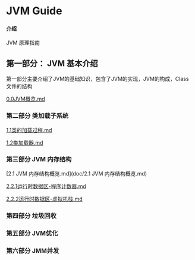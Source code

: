 # JVM Guide

#### 介绍
JVM 原理指南



## 第一部分： JVM 基本介绍

第一部分主要介绍了JVM的基础知识，包含了JVM的实现，JVM的构成，Class 文件的结构

 [0.0JVM概览.md](doc/0.0JVM概览.md) 

### 第二部分 类加载子系统

 [1.1类的加载过程.md](doc/1.1类的加载过程.md) 

 [1.2类加载器.md](doc/1.2类加载器.md) 

### 第三部分 JVM 内存结构

 [2.1 JVM 内存结构概览.md](doc/2.1 JVM 内存结构概览.md) 

 [2.2.1运行时数据区-程序计数器.md](doc/2.2.1运行时数据区-程序计数器.md) 

 [2.2.2运行时数据区-虚拟机栈.md](doc/2.2.2运行时数据区-虚拟机栈.md) 

### 第四部分 垃圾回收

### 第五部分 JVM优化

### 第六部分 JMM并发

